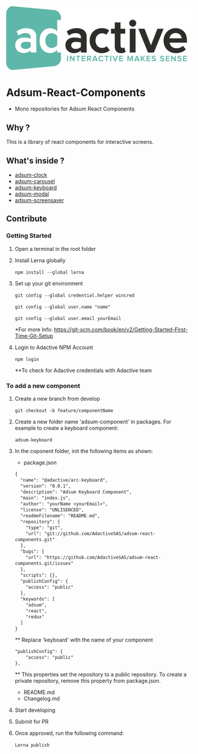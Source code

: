 <p align="center">
  <a href="http://adactive.com">
    <img alt="babel" src="./logo.jpg" width="546">
  </a>
</p>

# Adsum-React-Components
- Mono repositories for Adsum React Components

## Why ? 

This is a library of react components for interactive screens.
  
## What's inside ? 

 - [adsum-clock](https://github.com/AdactiveSAS/adsum-react-components/tree/master/packages/adsum-clock)
 - [adsum-carousel](https://github.com/AdactiveSAS/adsum-react-components/tree/master/packages/adsum-carousel)
 - [adsum-keyboard](https://github.com/AdactiveSAS/adsum-react-components/tree/master/packages/adsum-keyboard)
 - [adsum-modal](https://github.com/AdactiveSAS/adsum-react-components/tree/master/packages/adsum-modal)
 - [adsum-screensaver](https://github.com/AdactiveSAS/adsum-react-components/tree/master/packages/adsum-screensaver)

  
## Contribute 

### Getting Started

1. Open a terminal in the root folder

2. Install Lerna globally
    
    `npm install --global lerna`    
   
3. Set up your git environment

    `git config --global credential.helper wincred`

    `git config --global user.name "name"`
    
    `git config --global user.email yourEmail`

    *For more Info: https://git-scm.com/book/en/v2/Getting-Started-First-Time-Git-Setup 

4. Login to Adactive NPM Account

    `npm login` 
    
    **To check for Adactive credentials with Adactive team
    
### To add a new component
1. Create a new branch from develop

    `git checkout -b feature/componentName`

2. Create a new folder name 'adsum-component' in packages. For example to create a keyboard component: 
    
    `adsum-keyboard`
    
3. In the coponent folder, init the following items as shown:
    
    - package.json
    ````
    {
      "name": "@adactive/arc-keyboard",
      "version": "0.0.1",
      "description": "Adsum Keyboard Component",
      "main": "index.js",
      "author": "yourName <yourEmail>",
      "license": "UNLISENCED",
      "readmeFilename": "README.md",
      "repository": {
        "type": "git",
        "url": "git://github.com/AdactiveSAS/adsum-react-components.git"
      },
      "bugs": {
        "url": "https://github.com/AdactiveSAS/adsum-react-components.git/issues"
      },
      "scripts": {},
      "publishConfig": {
        "access": "public"
      },
      "keywords": [
        "adsum",
        "react",
        "redux"
      ]
    } 
    ````
    ** Replace 'keyboard' with the name of your component<br/>
    
    ````
    "publishConfig": {
        "access": "public"
    },
    ````
    ** This properties set the repository to a public repository. To create a private repository, remove this property from package.json.
    
    - README.md
    - Changelog.md
    
4. Start developing
5. Submit for PR
6. Once approved, run the following command:

    `Lerna publish`
